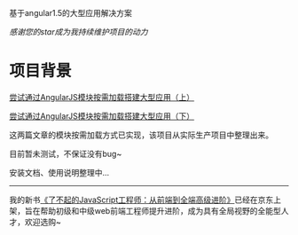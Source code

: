 基于angular1.5的大型应用解决方案

*感谢您的star成为我持续维护项目的动力*

# 项目背景

[尝试通过AngularJS模块按需加载搭建大型应用（上）](http://yalishizhude.github.io/2016/07/07/angular-large-1/)

[尝试通过AngularJS模块按需加载搭建大型应用（下）](http://yalishizhude.github.io/2016/07/14/angular-large-2/)

这两篇文章的模块按需加载方式已实现，该项目从实际生产项目中整理出来。

目前暂未测试，不保证没有bug~

安装文档、使用说明整理中...

---

我的新书[《了不起的JavaScript工程师：从前端到全端高级进阶》](https://item.jd.com/12562349.html)已经在京东上架，旨在帮助初级和中级web前端工程师提升进阶，成为具有全局视野的全能型人才，欢迎选购~
